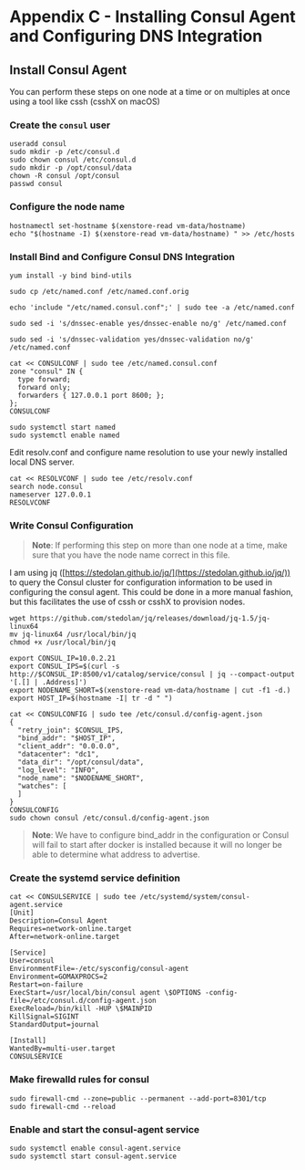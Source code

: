 # Appendix C - Installing Consul Agent and Configuring DNS Integration


## Install Consul Agent

You can perform these steps on one node at a time or on multiples at once using a tool like cssh (csshX on macOS)

### Create the `consul` user

```
useradd consul
sudo mkdir -p /etc/consul.d
sudo chown consul /etc/consul.d
sudo mkdir -p /opt/consul/data
chown -R consul /opt/consul
passwd consul
```

### Configure the node name

```
hostnamectl set-hostname $(xenstore-read vm-data/hostname)
echo "$(hostname -I) $(xenstore-read vm-data/hostname) " >> /etc/hosts
```

### Install Bind and Configure Consul DNS Integration

```
yum install -y bind bind-utils

sudo cp /etc/named.conf /etc/named.conf.orig

echo 'include "/etc/named.consul.conf";' | sudo tee -a /etc/named.conf

sudo sed -i 's/dnssec-enable yes/dnssec-enable no/g' /etc/named.conf

sudo sed -i 's/dnssec-validation yes/dnssec-validation no/g' /etc/named.conf

cat << CONSULCONF | sudo tee /etc/named.consul.conf
zone "consul" IN {
  type forward;
  forward only;
  forwarders { 127.0.0.1 port 8600; };
};
CONSULCONF

sudo systemctl start named
sudo systemctl enable named

```

Edit resolv.conf and configure name resolution to use your newly installed local DNS server.

```
cat << RESOLVCONF | sudo tee /etc/resolv.conf
search node.consul
nameserver 127.0.0.1
RESOLVCONF
```

### Write Consul Configuration
>**Note**: If performing this step on more than one node at a time, make sure that you have the node name correct in this file.

I am using jq ([https://stedolan.github.io/jq/](https://stedolan.github.io/jq/)) to query the Consul cluster for configuration information to be used in configuring the consul agent.  This could be done in a more manual fashion, but this facilitates the use of cssh or csshX to provision nodes.

```
wget https://github.com/stedolan/jq/releases/download/jq-1.5/jq-linux64
mv jq-linux64 /usr/local/bin/jq
chmod +x /usr/local/bin/jq
```

```
export CONSUL_IP=10.0.2.21
export CONSUL_IPS=$(curl -s http://$CONSUL_IP:8500/v1/catalog/service/consul | jq --compact-output '[.[] | .Address]')
export NODENAME_SHORT=$(xenstore-read vm-data/hostname | cut -f1 -d.)
export HOST_IP=$(hostname -I| tr -d " ")
```

```
cat << CONSULCONFIG | sudo tee /etc/consul.d/config-agent.json
{
  "retry_join": $CONSUL_IPS,
  "bind_addr": "$HOST_IP",
  "client_addr": "0.0.0.0",
  "datacenter": "dc1",
  "data_dir": "/opt/consul/data",
  "log_level": "INFO",
  "node_name": "$NODENAME_SHORT",
  "watches": [
  ]
}
CONSULCONFIG
sudo chown consul /etc/consul.d/config-agent.json
```

>**Note**: We have to configure bind_addr in the configuration or Consul will fail to start after docker is installed because it will no longer be able to determine what address to advertise.


### Create the systemd service definition

```
cat << CONSULSERVICE | sudo tee /etc/systemd/system/consul-agent.service
[Unit]
Description=Consul Agent
Requires=network-online.target
After=network-online.target

[Service]
User=consul
EnvironmentFile=-/etc/sysconfig/consul-agent
Environment=GOMAXPROCS=2
Restart=on-failure
ExecStart=/usr/local/bin/consul agent \$OPTIONS -config-file=/etc/consul.d/config-agent.json
ExecReload=/bin/kill -HUP \$MAINPID
KillSignal=SIGINT
StandardOutput=journal

[Install]
WantedBy=multi-user.target
CONSULSERVICE
```

### Make firewalld rules for consul

```
sudo firewall-cmd --zone=public --permanent --add-port=8301/tcp
sudo firewall-cmd --reload
```


### Enable and start the consul-agent service
```
sudo systemctl enable consul-agent.service
sudo systemctl start consul-agent.service
```
